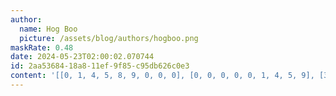 ```yaml
---
author:
  name: Hog Boo
  picture: /assets/blog/authors/hogboo.png
maskRate: 0.48
date: 2024-05-23T02:00:02.070744
id: 2aa53684-18a8-11ef-9f85-c95db626c0e3
content: '[[0, 1, 4, 5, 8, 9, 0, 0, 0], [0, 0, 0, 0, 0, 1, 4, 5, 9], [3, 0, 0, 0, 7, 0, 2, 1, 0], [8, 0, 7, 0, 0, 0, 0, 0, 0], [0, 2, 1, 0, 5, 3, 9, 0, 4], [0, 5, 0, 0, 0, 8, 1, 0, 0], [4, 7, 0, 8, 2, 5, 3, 0, 0], [5, 3, 0, 1, 6, 0, 0, 7, 2], [1, 8, 2, 3, 0, 0, 6, 4, 5]]'
---
```

